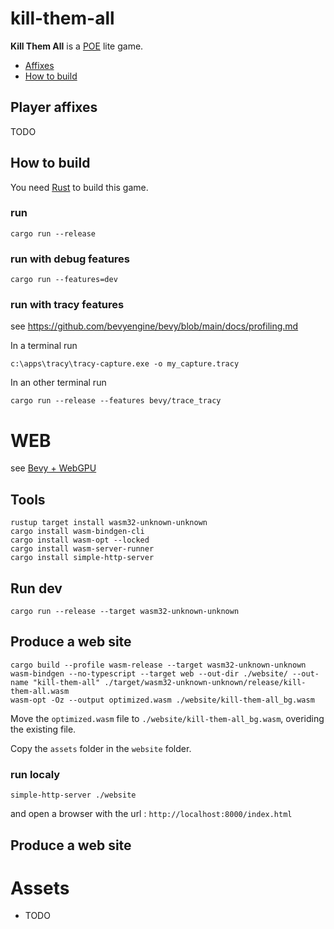 # kill-them-all

**Kill Them All** is a [POE](https://www.pathofexile.com/) lite game.

- [Affixes](#affixes)
- [How to build](#build)

## Player affixes

TODO

## How to build

You need [Rust](https://www.rust-lang.org/) to build this game.

### run 
```shell
cargo run --release
```

### run with debug features
```shell
cargo run --features=dev
```

### run with tracy features

see https://github.com/bevyengine/bevy/blob/main/docs/profiling.md

In a terminal run
```shell
c:\apps\tracy\tracy-capture.exe -o my_capture.tracy
```
In an other terminal run
```shell
cargo run --release --features bevy/trace_tracy
```

# WEB

see [Bevy + WebGPU](https://bevyengine.org/news/bevy-webgpu/)

## Tools

```shell
rustup target install wasm32-unknown-unknown
cargo install wasm-bindgen-cli
cargo install wasm-opt --locked
cargo install wasm-server-runner
cargo install simple-http-server
```

## Run dev

```shell
cargo run --release --target wasm32-unknown-unknown
```

## Produce a web site

```shell
cargo build --profile wasm-release --target wasm32-unknown-unknown
wasm-bindgen --no-typescript --target web --out-dir ./website/ --out-name "kill-them-all" ./target/wasm32-unknown-unknown/release/kill-them-all.wasm
wasm-opt -Oz --output optimized.wasm ./website/kill-them-all_bg.wasm
```
Move the `optimized.wasm` file to `./website/kill-them-all_bg.wasm`, overiding the existing file.

Copy the `assets` folder in the `website` folder.

### run localy

```shell
simple-http-server ./website
```

and open a browser with the url : `http://localhost:8000/index.html`

## Produce a web site

# Assets

- TODO